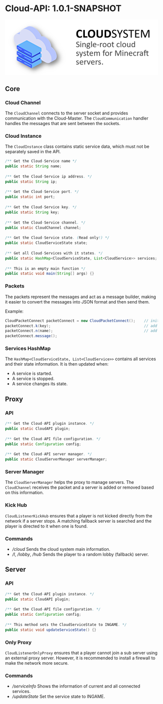 # Cloud-API: 1.0.1-SNAPSHOT
![](https://github.com/Delta203/CloudSystem/blob/main/.img/thumbnail.png)

## Core
### Cloud Channel
The `CloudChannel` connects to the server socket and provides communication with the Cloud-Master. 
The `CloudCommunication` handler handles the messages that are sent between the sockets.

### Cloud Instance
The `CloudInstance` class contains static service data, which must not be separately saved in the API.
```java
/** Get the Cloud-Service name */
public static String name;

/** Get the Cloud-Service ip address. */
public static String ip;

/** Get the Cloud-Service port. */
public static int port;

/** Get the Cloud-Service key. */
public static String key;

/** Get the Cloud-Service channel. */
public static CloudChannel channel;

/** Get the Cloud-Service state. (Read only!) */
public static CloudServiceState state;

/** Get all Cloud-Services with it states. */
public static HashMap<CloudServiceState, List<CloudService>> services;

/** This is an empty main function */
public static void main(String[] args) {}
```

### Packets
The packets represent the messages and act as a message builder, making it easier to convert the 
messages into JSON format and then send them.

Example:
```java
CloudPacketConnect packetConnect = new CloudPacketConnect();    // initialise
packetConnect.k(key);                                           // add key
packetConnect.n(name);                                          // add name
packetConnect.message();
```

### Services HashMap
The `HashMap<CloudServiceState, List<CloudService>>` contains all services and their state information. 
It is then updated when:
- A service is started.
- A service is stopped.
- A service changes its state.

## Proxy
### API
```java
/** Get the Cloud-API plugin instance. */
public static CloudAPI plugin;

/** Get the Cloud-API file configuration. */
public static Configuration config;

/** Get the Cloud-API server manager. */
public static CloudServerManager serverManager;
```

### Server Manager
The `CloudServerManager` helps the proxy to manage servers. The `CloudChannel` receives the packet and a 
server is added or removed based on this information.

### Kick Hub
`CloudListenerKickHub` ensures that a player is not kicked directly from the network if a server stops.
A matching fallback server is searched and the player is directed to it when one is found.

### Commands
- _/cloud_ Sends the cloud system main information.
- _/l_, _/lobby_, _/hub_ Sends the player to a random lobby (fallback) server.

## Server
### API
```java
/** Get the Cloud-API plugin instance. */
public static CloudAPI plugin;

/** Get the Cloud-API file configuration. */
public static Configuration config;

/** This method sets the CloudServiceState to INGAME. */
public static void updateServiceState() {}
```

### Only Proxy
`CloudListenerOnlyProxy` ensures that a player cannot join a sub server using an external proxy server. 
However, it is recommended to install a firewall to make the network more secure.

### Commands
- _/serviceInfo_ Shows the information of current and all connected services.
- _/updateState_ Set the service state to INGAME.
